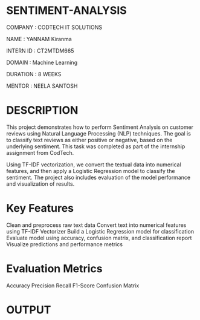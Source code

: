 # SENTIMENT-ANALYSIS

COMPANY : CODTECH IT SOLUTIONS

NAME : YANNAM Kiranma

INTERN ID : CT2MTDM665

DOMAIN : Machine Learning

DURATION : 8 WEEKS

MENTOR : NEELA SANTOSH
# DESCRIPTION
This project demonstrates how to perform Sentiment Analysis on customer reviews using Natural Language Processing (NLP) techniques. The goal is to classify text reviews as either positive or negative, based on the underlying sentiment. This task was completed as part of the internship assignment from CodTech.

Using TF-IDF vectorization, we convert the textual data into numerical features, and then apply a Logistic Regression model to classify the sentiment. The project also includes evaluation of the model performance and visualization of results.

# Key Features
Clean and preprocess raw text data
Convert text into numerical features using TF-IDF Vectorizer
Build a Logistic Regression model for classification
Evaluate model using accuracy, confusion matrix, and classification report
Visualize predictions and performance metrics

 # Evaluation Metrics
Accuracy
Precision
Recall
F1-Score
Confusion Matrix

# OUTPUT
